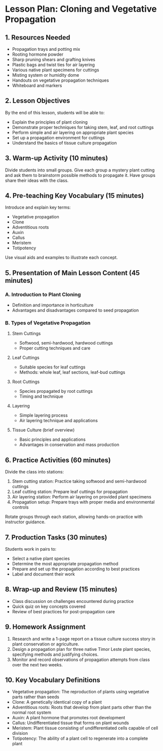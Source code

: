 # Lesson Plan: Cloning and Vegetative Propagation

## 1. Resources Needed

- Propagation trays and potting mix
- Rooting hormone powder
- Sharp pruning shears and grafting knives
- Plastic bags and twist ties for air layering
- Various native plant specimens for cuttings
- Misting system or humidity dome
- Handouts on vegetative propagation techniques
- Whiteboard and markers

## 2. Lesson Objectives

By the end of this lesson, students will be able to:
- Explain the principles of plant cloning
- Demonstrate proper techniques for taking stem, leaf, and root cuttings
- Perform simple and air layering on appropriate plant species
- Set up a propagation environment for cuttings
- Understand the basics of tissue culture propagation

## 3. Warm-up Activity (10 minutes)

Divide students into small groups. Give each group a mystery plant cutting and ask them to brainstorm possible methods to propagate it. Have groups share their ideas with the class.

## 4. Pre-teaching Key Vocabulary (15 minutes)

Introduce and explain key terms:
- Vegetative propagation
- Clone
- Adventitious roots
- Auxin
- Callus
- Meristem
- Totipotency

Use visual aids and examples to illustrate each concept.

## 5. Presentation of Main Lesson Content (45 minutes)

### A. Introduction to Plant Cloning
- Definition and importance in horticulture
- Advantages and disadvantages compared to seed propagation

### B. Types of Vegetative Propagation
1. Stem Cuttings
   - Softwood, semi-hardwood, hardwood cuttings
   - Proper cutting techniques and care

2. Leaf Cuttings
   - Suitable species for leaf cuttings
   - Methods: whole leaf, leaf sections, leaf-bud cuttings

3. Root Cuttings
   - Species propagated by root cuttings
   - Timing and technique

4. Layering
   - Simple layering process
   - Air layering technique and applications

5. Tissue Culture (brief overview)
   - Basic principles and applications
   - Advantages in conservation and mass production

## 6. Practice Activities (60 minutes)

Divide the class into stations:
1. Stem cutting station: Practice taking softwood and semi-hardwood cuttings
2. Leaf cutting station: Prepare leaf cuttings for propagation
3. Air layering station: Perform air layering on provided plant specimens
4. Propagation setup: Prepare trays with proper media and environmental controls

Rotate groups through each station, allowing hands-on practice with instructor guidance.

## 7. Production Tasks (30 minutes)

Students work in pairs to:
- Select a native plant species
- Determine the most appropriate propagation method
- Prepare and set up the propagation according to best practices
- Label and document their work

## 8. Wrap-up and Review (15 minutes)

- Class discussion on challenges encountered during practice
- Quick quiz on key concepts covered
- Review of best practices for post-propagation care

## 9. Homework Assignment

1. Research and write a 1-page report on a tissue culture success story in plant conservation or agriculture.
2. Design a propagation plan for three native Timor Leste plant species, specifying methods and justifying choices.
3. Monitor and record observations of propagation attempts from class over the next two weeks.

## 10. Key Vocabulary Definitions

- Vegetative propagation: The reproduction of plants using vegetative parts rather than seeds
- Clone: A genetically identical copy of a plant
- Adventitious roots: Roots that develop from plant parts other than the normal root system
- Auxin: A plant hormone that promotes root development
- Callus: Undifferentiated tissue that forms on plant wounds
- Meristem: Plant tissue consisting of undifferentiated cells capable of cell division
- Totipotency: The ability of a plant cell to regenerate into a complete plant